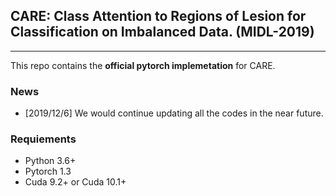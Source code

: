 ## CARE: Class Attention to Regions of Lesion for Classification on Imbalanced Data. (MIDL-2019)
***

This repo contains the **official pytorch implemetation** for CARE. 

### News
* [2019/12/6] We would continue updating all the codes in the near future.


### Requiements
* Python 3.6+
* Pytorch 1.3
* Cuda 9.2+ or Cuda 10.1+
